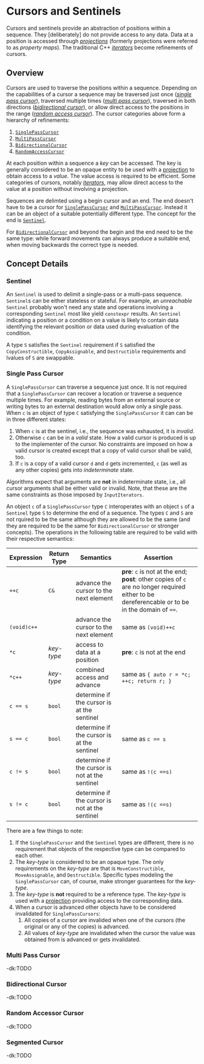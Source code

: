 # Cursors and Sentinels

Cursors and sentinels provide an abstraction of positions within
a sequence. They [deliberately] do not provide access to any data.
Data at a position is accessed through
[_projections_](../projection/README.md) (formerly projections were
referred to as _property maps_). The traditional C++
[_iterators_](../iterator/README) become refinements of cursors.

## Overview

Cursors are used to traverse the positions within a sequence.
Depending on the capabilities of a cursor a sequence may be traversed
just once ([_single pass cursor_](#single-pass-cursor)), traversed
multiple times ([_multi pass cursor_](#multi-pass-cursor)), traversed
in both directions ([_bidirectional cursor_](#bidirectional-cursor)),
or allow direct access to the positions in the range
([_random access cursor_](#random-access-cursor)). The cursor
categories above form a hierarchy of refinements:

 1. [`SinglePassCursor`](#single-pass-cursor)
 2. [`MultiPassCursor`](#multi-pass-cursor)
 3. [`BidirectionalCursor`](#bidirectional-cursor)
 4. [`RandomAccessCursor`](#random-access-cursor)

At each position within a sequence a _key_ can be accessed. The key
is generally considered to be an opaque entity to be used with a
[projection](../projection/README.md) to obtain access to a _value_.
The value access is required to be efficient. Some categories of
cursors, notably [_iterators_](../iterator/README.md), may allow
direct access to the value at a position without involving a
projection.

Sequences are delimted using a begin cursor and an end. The end
doesn't have to be a cursor for [`SinglePassCursor`](#single-pass-cursor)
and [`MultiPassCursor`](#multi-pass-cursor).  Instead it can be an
object of a suitable potentially different type. The concept for
the end is [`Sentinel`](#sentinel).

For [`BidirectionalCursor`](#bidirectional-cursor) and beyond the
begin and the end need to be the same type: while forward movements
can always produce a suitable end, when moving backwards the correct
type is needed.

## Concept Details

### Sentinel

An `Sentinel` is used to delimit a single-pass or a multi-pass
sequence. `Sentinel`s can be either stateless or stateful. For
example, an _unreachable_ `Sentinel` probably won't need any state
and operations involving a corresponding `Sentinel` most like yield
`constexpr` results.  An `Sentinel` indicating a position or a
condition on a value is likely to contain data identifying the
relevant position or data used during evaluation of the condition.

A type `S` satisfies the `Sentinel` requirement if `S` satisfied
the `CopyConstructible`, `CopyAssignable`, and `Destructible`
requirements and lvalues of `S` are swappable.

### Single Pass Cursor

A `SinglePassCursor` can traverse a sequence just once. It is not
required that a `SinglePassCursor` can recover a location or traverse
a sequence multiple times. For example, reading bytes from an
external source or writing bytes to an external destination would
allow only a single pass. When `c` is an object of type `C` satisfying
the `SinglePassCursor` it can can be in three different states:

 1. When `c` is at the sentinel, i.e., the sequence was exhausted, it is _invalid_.
 2. Otherwise `c` can be in a _valid_ state. How a valid cursor is produced is up to the implementer of the cursor. No constraints are imposed on how a valid cursor is created except that a copy of valid cursor shall be valid, too.
 3. If `c` is a copy of a valid cursor `d` and `d` gets incremented, `c` (as well as any other copies)  gets into _indeterminate_ state.

Algorithms expect that arguments are **not** in indeterminate state,
i.e., all cursor arguments shall be either valid or invalid. Note, that
these are the same constraints as those imposed by `InputIterators`.

An object `c` of a `SinglePassCursor` type `C` interoperates with
an object `s` of a `Sentinel` type `S` to determine the end of a
sequence. The types `C` and `S` are not rquired to be the same
although they are allowed to be the same (and they are required to
be the same for `BidirectionalCursor` or stronger concepts). The
operations in the following table are required to be valid with their
respective semantics:

Expression | Return Type | Semantics | Assertion
--- | --- | --- | ---
`++c` | `C&` | advance the cursor to the next element | **pre**: `c` is not at the end; **post**: other copies of `c` are no longer required either to be dereferencable or to be in the domain of `==`.
`(void)c++` | | advance the cursor to the next element | same as `(void)++c`
`*c` | *key-type* | access to data at a position | **pre**: `c` is not at the end
`*c++` | *key-type* | combined access and advance | same as `{ auto r = *c; ++c; return r; }`
`c == s` | `bool` | determine if the cursor is at the sentinel|
`s == c` | `bool` | determine if the cursor is at the sentinel| same as `c == s`
`c != s` | `bool` | determine if the cursor is not at the sentinel| same as `!(c ==s)`
`s != c` | `bool` | determine if the cursor is not at the sentinel| same as `!(c ==s)`

There are a few things to note:

 1. If the `SinglePassCursor` and the `Sentinel` types are different,
    there is no requirement that objects of the respective type can
    be compared to each other.
 2. The *key-type* is considered to be an opaque type. The only
    requirements on the *key-type* are that is `MoveConstructible`,
    `MoveAssignable`, and `Destructible`. Specific types modeling
    the `SinglePassCursor` can, of course, make stronger guarantees
    for the *key-type*.
 3. The *key-type* is **not** required to be a reference type. The
    *key-type* is used with a [projection](../projection/README.md)
    providing access to the corresponding data.
 4. When a cursor is advanced other objects have to be considered
    invalidated for `SinglePassCursors`:
    1. All copies of a cursor are invalided when one of the cursors
        (the original or any of the copies) is advanced.
    2. All values of *key-type* are invalidated when the cursor the
        value was obtained from is advanced or gets invalidated.

### Multi Pass Cursor

-dk:TODO

### Bidirectional Cursor

-dk:TODO

### Random Accessor Cursor

-dk:TODO

### Segmented Cursor

-dk:TODO
